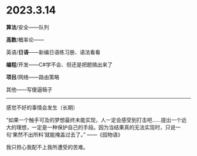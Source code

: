 # 2023.3.14

**算法**/安全——队列

**高数**/概率论——

英语/**日语**——新编日语练习册、语法看看

**编程**/开发——C#学不会、但还是把题搞出来了

**项目**/网络——路由策略

其他——写傻逼稿子

------

感觉不好的事情会发生（长期）

“如果一个触手可及的梦想最终未能实现，人一定会感受到打击吧……提出一个远大的理想，一定是一种保护自己的手段。因为当结果真的无法实现时，只说一句‘果然不出所料’就能掩盖过去了。” ——《囮物语》

我只担心我配不上我所遭受的苦难。

